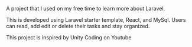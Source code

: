 A project that I used on my free time to learn more about Laravel.


This is developed using Laravel starter template, React, and MySql. Users can read, add edit or delete their tasks and stay organized. 


This project is inspired by Unity Coding on Youtube
